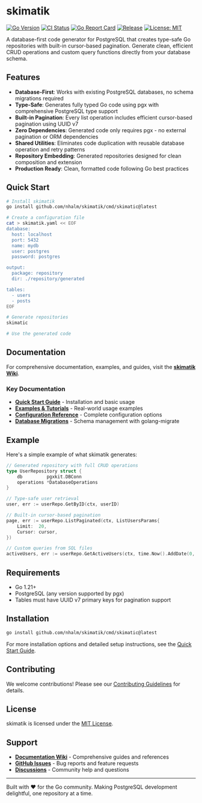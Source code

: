# skimatik

[![Go Version](https://img.shields.io/github/go-mod/go-version/nhalm/skimatik)](https://golang.org/doc/devel/release.html)
[![CI Status](https://github.com/nhalm/skimatik/actions/workflows/ci.yml/badge.svg)](https://github.com/nhalm/skimatik/actions/workflows/ci.yml)
[![Go Report Card](https://goreportcard.com/badge/github.com/nhalm/skimatik)](https://goreportcard.com/report/github.com/nhalm/skimatik)
[![Release](https://img.shields.io/github/v/release/nhalm/skimatik)](https://github.com/nhalm/skimatik/releases)
[![License: MIT](https://img.shields.io/badge/License-MIT-yellow.svg)](https://opensource.org/licenses/MIT)

A database-first code generator for PostgreSQL that creates type-safe Go repositories with built-in cursor-based pagination. Generate clean, efficient CRUD operations and custom query functions directly from your database schema.

## Features

- **Database-First**: Works with existing PostgreSQL databases, no schema migrations required
- **Type-Safe**: Generates fully typed Go code using pgx with comprehensive PostgreSQL type support
- **Built-in Pagination**: Every list operation includes efficient cursor-based pagination using UUID v7
- **Zero Dependencies**: Generated code only requires pgx - no external pagination or ORM dependencies
- **Shared Utilities**: Eliminates code duplication with reusable database operation and retry patterns
- **Repository Embedding**: Generated repositories designed for clean composition and extension
- **Production Ready**: Clean, formatted code following Go best practices

## Quick Start

```bash
# Install skimatik
go install github.com/nhalm/skimatik/cmd/skimatic@latest

# Create a configuration file
cat > skimatik.yaml << EOF
database:
  host: localhost
  port: 5432
  name: mydb
  user: postgres
  password: postgres

output:
  package: repository
  dir: ./repository/generated

tables:
  - users
  - posts
EOF

# Generate repositories
skimatic

# Use the generated code
```

## Documentation

For comprehensive documentation, examples, and guides, visit the **[skimatik Wiki](https://github.com/nhalm/skimatik/wiki)**.

### Key Documentation

- **[Quick Start Guide](https://github.com/nhalm/skimatik/wiki/quick-start)** - Installation and basic usage
- **[Examples & Tutorials](https://github.com/nhalm/skimatik/wiki/examples)** - Real-world usage examples
- **[Configuration Reference](https://github.com/nhalm/skimatik/wiki/configuration-reference)** - Complete configuration options
- **[Database Migrations](https://github.com/nhalm/skimatik/wiki/database-migrations)** - Schema management with golang-migrate

## Example

Here's a simple example of what skimatik generates:

```go
// Generated repository with full CRUD operations
type UserRepository struct {
    db         pgxkit.DBConn
    operations *DatabaseOperations
}

// Type-safe user retrieval
user, err := userRepo.GetByID(ctx, userID)

// Built-in cursor-based pagination
page, err := userRepo.ListPaginated(ctx, ListUsersParams{
    Limit:  20,
    Cursor: cursor,
})

// Custom queries from SQL files
activeUsers, err := userRepo.GetActiveUsers(ctx, time.Now().AddDate(0, -1, 0))
```

## Requirements

- Go 1.21+
- PostgreSQL (any version supported by pgx)
- Tables must have UUID v7 primary keys for pagination support

## Installation

```bash
go install github.com/nhalm/skimatik/cmd/skimatic@latest
```

For more installation options and detailed setup instructions, see the [Quick Start Guide](https://github.com/nhalm/skimatik/wiki/quick-start).

## Contributing

We welcome contributions! Please see our [Contributing Guidelines](https://github.com/nhalm/skimatik/wiki/contributing) for details.

## License

skimatik is licensed under the [MIT License](LICENSE).

## Support

- **[Documentation Wiki](https://github.com/nhalm/skimatik/wiki)** - Comprehensive guides and references
- **[GitHub Issues](https://github.com/nhalm/skimatik/issues)** - Bug reports and feature requests
- **[Discussions](https://github.com/nhalm/skimatik/discussions)** - Community help and questions

---

Built with ❤️ for the Go community. Making PostgreSQL development delightful, one repository at a time.